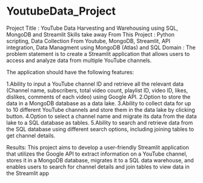 # YoutubeData_Project

Project Title : YouTube Data Harvesting and Warehousing using SQL, MongoDB and Streamlit Skills take away From This Project : 
Python scripting, Data Collection From Youtube, MongoDB, Streamlit, API integration, Data Managment using MongoDB (Atlas) and SQL Domain : 
The problem statement is to create a Streamlit application that allows users to access and analyze data from multiple YouTube channels. 

The application should have the following features:

1.Ability to input a YouTube channel ID and retrieve all the relevant data (Channel name, subscribers, total video count, playlist ID, video ID, likes, dislikes, comments of each video) using Google API.
2.Option to store the data in a MongoDB database as a data lake.
3.Ability to collect data for up to 10 different YouTube channels and store them in the data lake by clicking button.
4.Option to select a channel name and migrate its data from the data lake to a SQL database as tables.
5.Ability to search and retrieve data from the SQL database using different search options, including joining tables to get channel details.

Results: This project aims to develop a user-friendly Streamlit application that utilizes the Google API to extract information on a YouTube channel, stores it in a MongoDB database, migrates it to a SQL data warehouse, and enables users to search for channel details and join tables to view data in the Streamlit app
